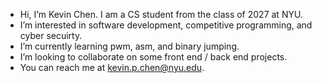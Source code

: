- Hi, I’m Kevin Chen. I am a CS student from the class of 2027 at NYU.
- I’m interested in software development, competitive programming, and cyber secuirty.
- I’m currently learning pwm, asm, and binary jumping.  
- I’m looking to collaborate on some front end / back end projects. 
- You can reach me at kevin.p.chen@nyu.edu. 

